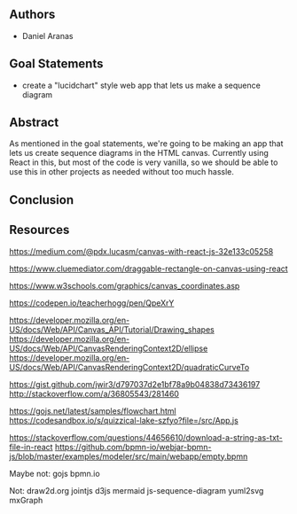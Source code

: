 ## Authors
* Daniel Aranas

## Goal Statements
* create a "lucidchart" style web app that lets us make a sequence diagram

## Abstract
As mentioned in the goal statements, we're going to be making an app that lets us create sequence diagrams in the HTML canvas.
Currently using React in this, but most of the code is very vanilla, so we should be able to use this in
other projects as needed without too much hassle.

## Conclusion

## Resources
https://medium.com/@pdx.lucasm/canvas-with-react-js-32e133c05258

https://www.cluemediator.com/draggable-rectangle-on-canvas-using-react

https://www.w3schools.com/graphics/canvas_coordinates.asp

https://codepen.io/teacherhogg/pen/QpeXrY

https://developer.mozilla.org/en-US/docs/Web/API/Canvas_API/Tutorial/Drawing_shapes
https://developer.mozilla.org/en-US/docs/Web/API/CanvasRenderingContext2D/ellipse
https://developer.mozilla.org/en-US/docs/Web/API/CanvasRenderingContext2D/quadraticCurveTo

https://gist.github.com/jwir3/d797037d2e1bf78a9b04838d73436197
http://stackoverflow.com/a/36805543/281460


https://gojs.net/latest/samples/flowchart.html
https://codesandbox.io/s/quizzical-lake-szfyo?file=/src/App.js

https://stackoverflow.com/questions/44656610/download-a-string-as-txt-file-in-react
https://github.com/bpmn-io/webjar-bpmn-js/blob/master/examples/modeler/src/main/webapp/empty.bpmn

Maybe not:
gojs
bpmn.io

Not:
draw2d.org
jointjs
d3js
mermaid
js-sequence-diagram
yuml2svg
mxGraph
